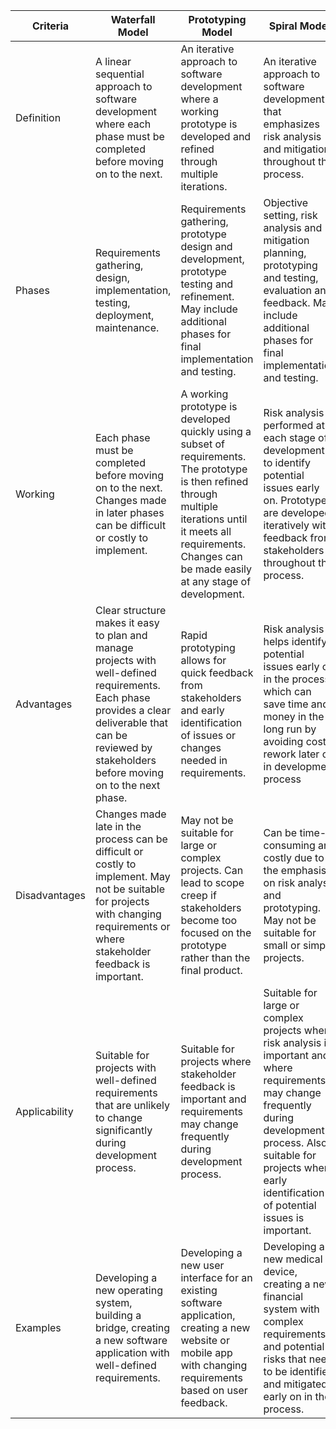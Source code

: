| Criteria | Waterfall Model | Prototyping Model | Spiral Model |
| --- | --- | --- | --- |
| Definition | A linear sequential approach to software development where each phase must be completed before moving on to the next. | An iterative approach to software development where a working prototype is developed and refined through multiple iterations. | An iterative approach to software development that emphasizes risk analysis and mitigation throughout the process. |
| Phases | Requirements gathering, design, implementation, testing, deployment, maintenance. | Requirements gathering, prototype design and development, prototype testing and refinement. May include additional phases for final implementation and testing. | Objective setting, risk analysis and mitigation planning, prototyping and testing, evaluation and feedback. May include additional phases for final implementation and testing. |
| Working | Each phase must be completed before moving on to the next. Changes made in later phases can be difficult or costly to implement. | A working prototype is developed quickly using a subset of requirements. The prototype is then refined through multiple iterations until it meets all requirements. Changes can be made easily at any stage of development. | Risk analysis is performed at each stage of development to identify potential issues early on. Prototypes are developed iteratively with feedback from stakeholders throughout the process. |
| Advantages | Clear structure makes it easy to plan and manage projects with well-defined requirements. Each phase provides a clear deliverable that can be reviewed by stakeholders before moving on to the next phase.| Rapid prototyping allows for quick feedback from stakeholders and early identification of issues or changes needed in requirements.| Risk analysis helps identify potential issues early on in the process which can save time and money in the long run by avoiding costly rework later on in development process|
| Disadvantages 	| Changes made late in the process can be difficult or costly to implement. May not be suitable for projects with changing requirements or where stakeholder feedback is important. | May not be suitable for large or complex projects. Can lead to scope creep if stakeholders become too focused on the prototype rather than the final product. | Can be time-consuming and costly due to the emphasis on risk analysis and prototyping. May not be suitable for small or simple projects. |
| Applicability | Suitable for projects with well-defined requirements that are unlikely to change significantly during development process.| Suitable for projects where stakeholder feedback is important and requirements may change frequently during development process.| Suitable for large or complex projects where risk analysis is important and where requirements may change frequently during development process. Also suitable for projects where early identification of potential issues is important. |
| Examples | Developing a new operating system, building a bridge, creating a new software application with well-defined requirements. | Developing a new user interface for an existing software application, creating a new website or mobile app with changing requirements based on user feedback. | Developing a new medical device, creating a new financial system with complex requirements and potential risks that need to be identified and mitigated early on in the process. |
